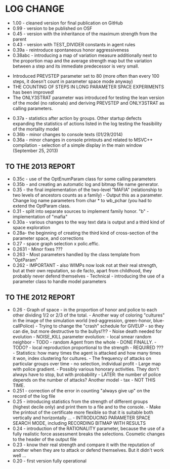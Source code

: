 # LOG CHANGE
*  1.00 - cleaned version for final publication on GitHub
*  0.99 - version to be published on OSF
*  0.45 - version with the inheritance of the maximum strength from the parent
*  0.43 - version with TEST_DIVIDER constants in agent rules
*  0.39a - reintroduce spontaneous honor aggressiveness
*  0.38abc - introducing a map of variation measure additionally next to the proportion map and the   average strength map but the variation between a step and its immediate predecessor is very small.
- Introduced PREVSTEP parameter set to 80 (more often than every 100 steps, it doesn't count in parameter space mode anyway)
- THE COUNTING OF STEPS IN LONG PARAMETER SPACE EXPERIMENTS has been improved!
- The ONLY3STRAT parameter was introduced for testing the lean version of the model (no rationals) and deriving PREVSTEP and ONLY3STRAT as calling parameters.
*  0.37a - statistics after action by groups. Other startup defects expanding the statistics of actions listed in the log testing the feasibility of the mortality model
*  0.36b - minor changes to console texts (01/29/2014)
*  0.36a - minor changes in console printouts and related to MSVC++ compilation
         - selection of a simple display in the main window (September 25, 2013)
          
##  TO THE 2013 REPORT
*  0.35c - use of the OptEnumParam class for some calling parameters
*  0.35b - and creating an automatic log and bitmap file name generator.
*  0.35 - the final implementation of the two-level "MAFIA" (relationship to two levels of ancestors counts as a family)
        - Output this as a parameter. Change log name parameters from char * to wb_pchar (you had to extend the OptParam class.
*  0.31 - split into separate sources to implement family honor. "b" - implementation of "mafia"
*  0.30a - various changes to the way text data is output and a third kind of space exploration
*  0.28a- the beginning of creating the third kind of cross-section of the parameter space, and corrections
*  0.27 - space graph selection x polic.effic.
*  0.2631 - Minor fixes ???
*  0.263 - Most parameters handled by the class template from "OptParam"
*  0.262 - IMPORTANT - also WIMPs now look not at their real strength, but at their own reputation, so de facto, apart from childhood, they probably never defend themselves
         - Technical - introducing the use of a parameter class to handle model parameters 
         
##  TO THE 2012 REPORT
*  0.26 - Graph of space - in the proportion of honor and police to each other dividing 1/2 or 2/3 of the total.
        - Another way of coloring "cultures" in the image of the simulation world (red-aggression, green-honor, blue-callPolice)
        -  Trying to change the "crash" schedule for GIVEUP - so they can die, but more destructive to the bullys!?!?
        -  Noise death needed for evolution - NOISE_KILL parameter evolution:
        - local smear random neighbor
                - TODO - random Agent from the whole - DONE FINALLY.
                - TODO? - local reproduction proportional to the strength - REQUIRED ??? 
        - Statistics: how many times the agent is attacked and how many times it won, index clustering for cultures.
        - The frequency of attacks on particular groups over time - no selection, individual profit
        - Large map with police gradient.
        - Possibly various honorary activities. They don't always have to stop, but with probability
        - LATER: the number of police depends on the number of attacks? Another model - tax - NOT THIS TIME. 
*  0.251 - correction of the error in counting "always give up" on the record of the log file
*  0.25 - introducing statistics from the strength of different groups (highest decile only) and print them to a file and to the console.
        - Make the printout of the certificate more flexible so that it is suitable both vertically and horizontally ...
        - INTRODUCING PARAMETER SPACE SEARCH MODE, including RECORDING BITMAP WITH RESULTS
*  0.24 - introduction of the RATIONALITY parameter, because the use of a fully realistic force assessment breaks the selections. Cosmetic changes to the header of the output file
*  0.23 - know their real strength and compare it with the reputation of another when they are to attack or defend themselves. But it didn't work well ...
*  0.20 - first version fully operational
